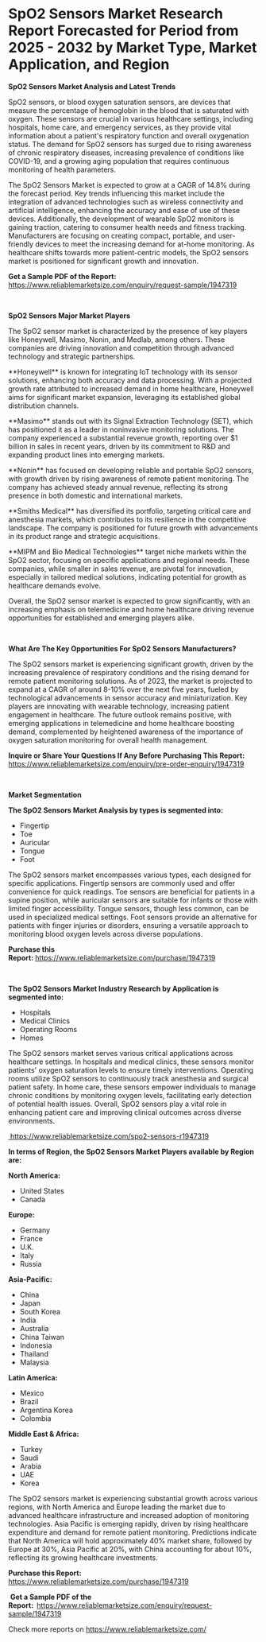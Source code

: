<p><h1>SpO2 Sensors Market Research Report Forecasted for Period from 2025 -  2032 by Market Type, Market Application, and Region</h1></p><p><strong>SpO2 Sensors Market Analysis and Latest Trends</strong></p>
<p><p>SpO2 sensors, or blood oxygen saturation sensors, are devices that measure the percentage of hemoglobin in the blood that is saturated with oxygen. These sensors are crucial in various healthcare settings, including hospitals, home care, and emergency services, as they provide vital information about a patient's respiratory function and overall oxygenation status. The demand for SpO2 sensors has surged due to rising awareness of chronic respiratory diseases, increasing prevalence of conditions like COVID-19, and a growing aging population that requires continuous monitoring of health parameters.</p><p>The SpO2 Sensors Market is expected to grow at a CAGR of 14.8% during the forecast period. Key trends influencing this market include the integration of advanced technologies such as wireless connectivity and artificial intelligence, enhancing the accuracy and ease of use of these devices. Additionally, the development of wearable SpO2 monitors is gaining traction, catering to consumer health needs and fitness tracking. Manufacturers are focusing on creating compact, portable, and user-friendly devices to meet the increasing demand for at-home monitoring. As healthcare shifts towards more patient-centric models, the SpO2 sensors market is positioned for significant growth and innovation.</p></p>
<p><strong>Get a Sample PDF of the Report:&nbsp;</strong> <a href="https://www.reliablemarketsize.com/enquiry/request-sample/1947319?utm_campaign=2843&utm_medium=2&utm_source=Github&utm_content=ia&utm_term=03032025&utm_id=spo2-sensors">https://www.reliablemarketsize.com/enquiry/request-sample/1947319</a></p>
<p>&nbsp;</p>
<p><strong>SpO2 Sensors Major Market Players</strong></p>
<p><p>The SpO2 sensor market is characterized by the presence of key players like Honeywell, Masimo, Nonin, and Medlab, among others. These companies are driving innovation and competition through advanced technology and strategic partnerships.</p><p>**Honeywell** is known for integrating IoT technology with its sensor solutions, enhancing both accuracy and data processing. With a projected growth rate attributed to increased demand in home healthcare, Honeywell aims for significant market expansion, leveraging its established global distribution channels.</p><p>**Masimo** stands out with its Signal Extraction Technology (SET), which has positioned it as a leader in noninvasive monitoring solutions. The company experienced a substantial revenue growth, reporting over $1 billion in sales in recent years, driven by its commitment to R&D and expanding product lines into emerging markets.</p><p>**Nonin** has focused on developing reliable and portable SpO2 sensors, with growth driven by rising awareness of remote patient monitoring. The company has achieved steady annual revenue, reflecting its strong presence in both domestic and international markets.</p><p>**Smiths Medical** has diversified its portfolio, targeting critical care and anesthesia markets, which contributes to its resilience in the competitive landscape. The company is positioned for future growth with advancements in its product range and strategic acquisitions.</p><p>**MIPM and Bio Medical Technologies** target niche markets within the SpO2 sector, focusing on specific applications and regional needs. These companies, while smaller in sales revenue, are pivotal for innovation, especially in tailored medical solutions, indicating potential for growth as healthcare demands evolve.</p><p>Overall, the SpO2 sensor market is expected to grow significantly, with an increasing emphasis on telemedicine and home healthcare driving revenue opportunities for established and emerging players alike.</p></p>
<p>&nbsp;</p>
<p><strong>What Are The Key Opportunities For SpO2 Sensors Manufacturers?</strong></p>
<p><p>The SpO2 sensors market is experiencing significant growth, driven by the increasing prevalence of respiratory conditions and the rising demand for remote patient monitoring solutions. As of 2023, the market is projected to expand at a CAGR of around 8-10% over the next five years, fueled by technological advancements in sensor accuracy and miniaturization. Key players are innovating with wearable technology, increasing patient engagement in healthcare. The future outlook remains positive, with emerging applications in telemedicine and home healthcare boosting demand, complemented by heightened awareness of the importance of oxygen saturation monitoring for overall health management.</p></p>
<p><strong>Inquire or Share Your Questions If Any Before Purchasing This Report:</strong> <a href="https://www.reliablemarketsize.com/enquiry/pre-order-enquiry/1947319?utm_campaign=2843&utm_medium=2&utm_source=Github&utm_content=ia&utm_term=03032025&utm_id=spo2-sensors">https://www.reliablemarketsize.com/enquiry/pre-order-enquiry/1947319</a></p>
<p>&nbsp;</p>
<p><strong>Market Segmentation</strong></p>
<p><strong>The SpO2 Sensors Market Analysis by types is segmented into:</strong></p>
<p><ul><li>Fingertip</li><li>Toe</li><li>Auricular</li><li>Tongue</li><li>Foot</li></ul></p>
<p><p>The SpO2 sensors market encompasses various types, each designed for specific applications. Fingertip sensors are commonly used and offer convenience for quick readings. Toe sensors are beneficial for patients in a supine position, while auricular sensors are suitable for infants or those with limited finger accessibility. Tongue sensors, though less common, can be used in specialized medical settings. Foot sensors provide an alternative for patients with finger injuries or disorders, ensuring a versatile approach to monitoring blood oxygen levels across diverse populations.</p></p>
<p><strong>Purchase this Report:&nbsp;</strong><a href="https://www.reliablemarketsize.com/purchase/1947319?utm_campaign=2843&utm_medium=2&utm_source=Github&utm_content=ia&utm_term=03032025&utm_id=spo2-sensors">https://www.reliablemarketsize.com/purchase/1947319</a></p>
<p>&nbsp;</p>
<p><strong>The SpO2 Sensors Market Industry Research by Application is segmented into:</strong></p>
<p><ul><li>Hospitals</li><li>Medical Clinics</li><li>Operating Rooms</li><li>Homes</li></ul></p>
<p><p>The SpO2 sensors market serves various critical applications across healthcare settings. In hospitals and medical clinics, these sensors monitor patients' oxygen saturation levels to ensure timely interventions. Operating rooms utilize SpO2 sensors to continuously track anesthesia and surgical patient safety. In home care, these sensors empower individuals to manage chronic conditions by monitoring oxygen levels, facilitating early detection of potential health issues. Overall, SpO2 sensors play a vital role in enhancing patient care and improving clinical outcomes across diverse environments.</p></p>
<p><a href="https://www.reliablemarketsize.com/spo2-sensors-r1947319?utm_campaign=2843&utm_medium=2&utm_source=Github&utm_content=ia&utm_term=03032025&utm_id=spo2-sensors">&nbsp;https://www.reliablemarketsize.com/spo2-sensors-r1947319</a></p>
<p><strong>In terms of Region, the SpO2 Sensors Market Players available by Region are:</strong></p>
<p>
    <p> <strong> North America: </strong>
        <ul>
            <li>United States</li>
            <li>Canada</li>
        </ul>
        </p> 
    <p> <strong> Europe: </strong>
        <ul>
            <li>Germany</li>
            <li>France</li>
            <li>U.K.</li>
            <li>Italy</li>
            <li>Russia</li>
        </ul>
        </p> 
    <p> <strong> Asia-Pacific: </strong>
        <ul>
            <li>China</li>
            <li>Japan</li>
            <li>South Korea</li>
            <li>India</li>
            <li>Australia</li>
            <li>China Taiwan</li>
            <li>Indonesia</li>
            <li>Thailand</li>
            <li>Malaysia</li>
        </ul>
        </p> 
    <p> <strong> Latin America: </strong>
        <ul>
            <li>Mexico</li>
            <li>Brazil</li>
            <li>Argentina Korea</li>
            <li>Colombia</li>
        </ul>
        </p> 
    <p> <strong> Middle East & Africa: </strong>
        <ul>
            <li>Turkey</li>
            <li>Saudi</li>
            <li>Arabia</li>
            <li>UAE</li>
            <li>Korea</li>
        </ul>
    </p>
    </p>
<p><p>The SpO2 sensors market is experiencing substantial growth across various regions, with North America and Europe leading the market due to advanced healthcare infrastructure and increased adoption of monitoring technologies. Asia Pacific is emerging rapidly, driven by rising healthcare expenditure and demand for remote patient monitoring. Predictions indicate that North America will hold approximately 40% market share, followed by Europe at 30%, Asia Pacific at 20%, with China accounting for about 10%, reflecting its growing healthcare investments.</p></p>
<p><strong>Purchase this Report: </strong><a href="https://www.reliablemarketsize.com/purchase/1947319?utm_campaign=2843&utm_medium=2&utm_source=Github&utm_content=ia&utm_term=03032025&utm_id=spo2-sensors">https://www.reliablemarketsize.com/purchase/1947319</a></p>
<p>&nbsp;<strong>Get a Sample PDF of the Report:&nbsp;&nbsp;</strong><a href="https://www.reliablemarketsize.com/enquiry/request-sample/1947319?utm_campaign=2843&utm_medium=2&utm_source=Github&utm_content=ia&utm_term=03032025&utm_id=spo2-sensors">https://www.reliablemarketsize.com/enquiry/request-sample/1947319</a></p>
<p><strong></strong></p>
<p>Check more reports on <a href="https://www.reliablemarketsize.com/?utm_campaign=2843&utm_medium=2&utm_source=Github&utm_content=ia&utm_term=03032025&utm_id=spo2-sensors">https://www.reliablemarketsize.com/</a></p>